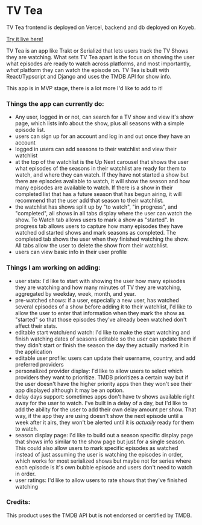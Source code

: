 # TV Tea

TV Tea frontend is deployed on Vercel, backend and db deployed on Koyeb.

[Try it live here!](https://tv-tea.vercel.app/)

TV Tea is an app like Trakt or Serializd that lets users track the TV Shows they are watching. What sets TV Tea apart is the focus on showing the user what episodes are ready to watch across platforms, and most importantly, _what_ platform they can watch the episode on. TV Tea is built with React/Typscript and Django and uses the TMDB API for show info.


This app is in MVP stage, there is a lot more I'd like to add to it! 


### Things the app can currently do:
- Any user, logged in or not, can search for a TV show and view it's show page, which lists info about the show, plus all seasons with a simple episode list.
- users can sign up for an account and log in and out once they have an account
- logged in users can add seasons to their watchlist and view their watchlist
- at the top of the watchlist is the Up Next carousel that shows the user what episodes of the seasons in their watchlist are ready for them to watch, and where they can watch. If they have not started a show but there are episodes available to watch, it will show the season and how many episodes are available to watch. If there is a show in their completed list that has a future season that has begun airing, it will recommend that the user add that season to their watchlist. 
- the watchlist has shows split up by "to watch", "in progress", and "completed", all shows in all tabs display where the user can watch the show. To Watch tab allows users to mark a show as "started". In progress tab allows users to capture how many episodes they have watched od started shows and mark seasons as completed. The completed tab shows the user when they finished watching the show. All tabs allow the user to delete the show from their watchlist. 
- users can view basic info in their user profile


### Things I am working on adding:
- user stats: I'd like to start with showing the user how many episodes they are watching and how many minutes of TV they are watching, aggregated by weekday, week, month, and year.
- pre-watched shows: if a user, especially a new user, has watched several episodes of a show before adding it to their watchlist, I'd like to allow the user to enter that information when they mark the show as "started" so that those episodes they've already been watched don't affect their stats. 
- editable start watch/end watch: I'd like to make the start watching and finish watching dates of seasons editable so the user can update them if they didn't start or finish the season the day they actually marked it in the application
- editable user profile: users can update their username, country, and add preferred providers
- personalized provider display: I'd like to allow users to select which providers they want to prioritize. TMDB prioritizes a certain way but if the user doesn't have the higher priority apps then they won't see their app displayed although it may be an option.
- delay days support: sometimes apps don't have tv shows available right away for the user to watch. I've built in a delay of a day, but I'd like to add the ability for the user to add their own delay amount per show. That way, if the app they are using doesn't show the next episode until a week after it airs, they won't be alerted until it is _actually_ ready for them to watch.
- season display page: I'd like to build out a season specific display page that shows info similar to the show page but just for a single season. This could also allow users to mark specific episodes as watched instead of just assuming the user is watching the episodes in order, which works for most serialized shows but maybe not for series where each episode is it's own bubble episode and users don't need to watch in order. 
- user ratings: I'd like to allow users to rate shows that they've finished watching

### Credits:
This product uses the TMDB API but is not endorsed or certified by TMDB.

